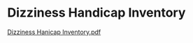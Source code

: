# Dizziness Handicap Inventory

[Dizziness Hanicap Inventory.pdf](Dizziness%20Handicap%20Inventory%20f154d637b663436b9a1d5228e0bfe68b/Dizziness_Hanicap_Inventory.pdf)